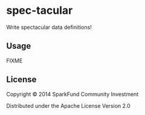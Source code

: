 # spec-tacular

Write spectacular data definitions!

## Usage

FIXME

## License

Copyright © 2014 SparkFund Community Investment

Distributed under the Apache License Version 2.0
